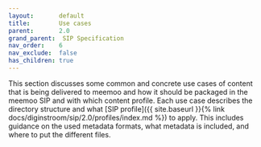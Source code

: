 ```yaml
---
layout:       default
title:        Use cases
parent:       2.0
grand_parent:  SIP Specification 
nav_order:    6
nav_exclude:  false
has_children: true
---
```



This section discusses some common and concrete use cases of content that is being delivered to meemoo and how it should be packaged in the meemoo SIP and with which content profile.
Each use case describes the directory structure and what [SIP profile]({{ site.baseurl }}{% link docs/diginstroom/sip/2.0/profiles/index.md %}) to apply.
This includes guidance on the used metadata formats, what metadata is included, and where to put the different files.
